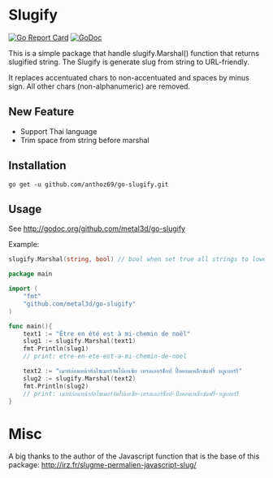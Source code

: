# Slugify

[![Go Report Card](https://goreportcard.com/badge/github.com/anthoz69/go-slugify)](https://goreportcard.com/report/github.com/anthoz69/go-slugify)
[![GoDoc](https://godoc.org/github.com/metal3d/go-slugify?status.svg)](https://godoc.org/github.com/metal3d/go-slugify)

This is a simple package that handle slugify.Marshal() function that returns slugified string. The Slugify is generate slug from string to URL-friendly.

It replaces accentuated chars to non-accentuated and spaces by minus sign. All other chars (non-alphanumeric) are removed.

## New Feature

* Support Thai language
* Trim space from string before marshal

## Installation

    go get -u github.com/anthoz69/go-slugify.git

## Usage

See http://godoc.org/github.com/metal3d/go-slugify

Example:

```go
slugify.Marshal(string, bool) // bool when set true all strings to lower case.
```

```go
package main

import (
    "fmt"
    "github.com/metal3d/go-slugify"
)

func main(){
    text1 := "Être en été est à mi-chemin de noël"
    slug1 := slugify.Marshal(text1)
    fmt.Println(slug1)
    // print: etre-en-ete-est-a-mi-chemin-de-noel

    text2 := "เมาท์ก่อนหน้าอัลไซเมอร์จัมโบ้เอเซีย เทรลเลอร์ช็อป ปิ้งคอมเพล็กซ์แฟรี่ บลูเบอร์รี"
    slug2 := slugify.Marshal(text2)
    fmt.Println(slug2)
    // print: เมาท์ก่อนหน้าอัลไซเมอร์จัมโบ้เอเซีย-เทรลเลอร์ช็อป-ปิ้งคอมเพล็กซ์แฟรี่-บลูเบอร์รี
}
```

# Misc

A big thanks to the author of the Javascript function that is the base of this package:
http://irz.fr/slugme-permalien-javascript-slug/

